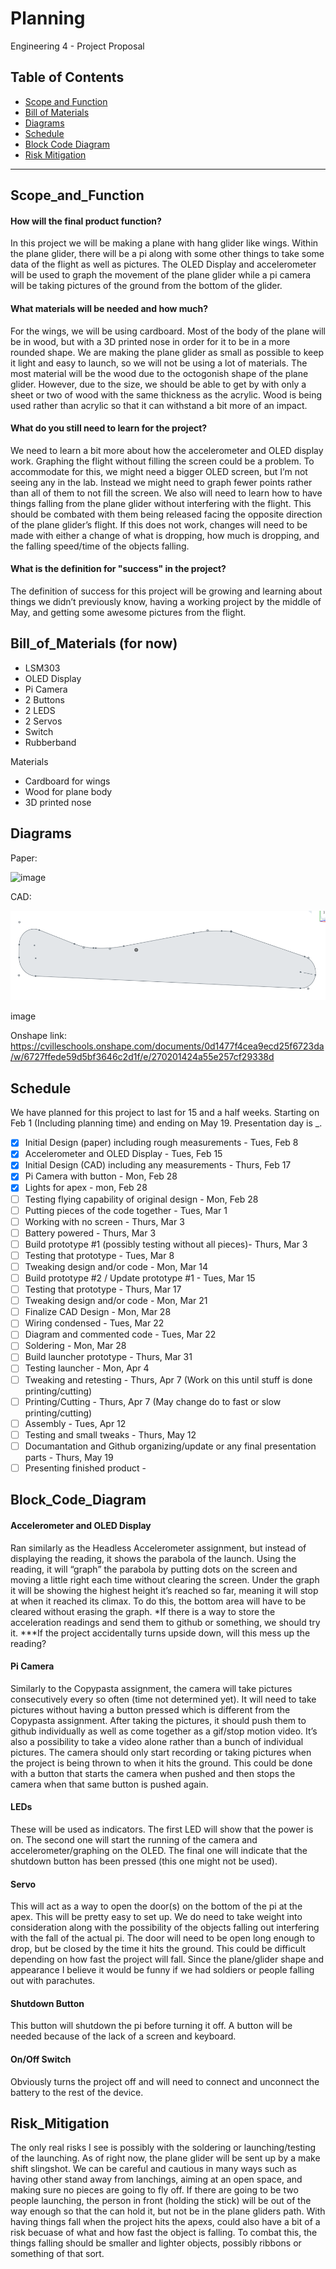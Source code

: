 # Planning
Engineering 4 - Project Proposal

## Table of Contents
* [Scope and Function](#Scope_and_Function)
* [Bill of Materials](#Bill_of_Materials)
* [Diagrams](#Diagrams)
* [Schedule](#Schedule)
* [Block Code Diagram](#Block_Code_Diagram)
* [Risk Mitigation](#Risk_Mitigation)
---

## Scope_and_Function
#### How will the final product function?

In this project we will be making a plane with hang glider like wings. Within the plane glider, there will be a pi along with some other things to take some data of the flight as well as pictures. The OLED Display and accelerometer will be used to graph the movement of the plane glider while a pi camera will be taking pictures of the ground from the bottom of the glider. 

#### What materials will be needed and how much?

For the wings, we will be using cardboard. Most of the body of the plane will be in wood, but with a 3D printed nose in order for it to be in a more rounded shape. We are making the plane glider as small as possible to keep it light and easy to launch, so we will not be using a lot of materials. The most material will be the wood due to the octogonish shape of the plane glider. However, due to the size, we should be able to get by with only a sheet or two of wood with the same thickness as the acrylic. Wood is being used rather than acrylic so that it can withstand a bit more of an impact. 

#### What do you still need to learn for the project?

We need to learn a bit more about how the accelerometer and OLED display work. Graphing the flight without filling the screen could be a problem. To accommodate for this, we might need a bigger OLED screen, but I’m not seeing any in the lab. Instead we might need to graph fewer points rather than all of them to not fill the screen. We also will need to learn how to have things falling from the plane glider without interfering with the flight. This should be combated with them being released facing the opposite direction of the plane glider’s flight. If this does not work, changes will need to be made with either a change of what is dropping, how much is dropping, and the falling speed/time of the objects falling. 

#### What is the definition for "success" in the project?

The definition of success for this project will be growing and learning about things we didn’t previously know, having a working project by the middle of May, and getting some awesome pictures from the flight.


## Bill_of_Materials (for now)
- LSM303
- OLED Display
- Pi Camera
- 2 Buttons
- 2 LEDS
- 2 Servos
- Switch
- Rubberband

Materials
- Cardboard for wings
- Wood for plane body
- 3D printed nose

## Diagrams
Paper:

![image](https://user-images.githubusercontent.com/60272021/153009169-bfc58da1-c097-4e1e-9e28-fedd38d4bfe2.png)

CAD:

<img src="https://github.com/kwingfi24/Pi_in_the_Sky/blob/main/Screenshot%202022-02-10%209.57.14%20AM.png?raw=true">

image

Onshape link: https://cvilleschools.onshape.com/documents/0d1477f4cea9ecd25f6723da/w/6727ffede59d5bf3646c2d1f/e/270201424a55e257cf29338d

## Schedule
We have planned for this project to last for 15 and a half weeks. Starting on Feb 1 (Including planning time) and ending on May 19. Presentation day is _.
- [x] Initial Design (paper) including rough measurements - Tues, Feb 8
- [x] Accelerometer and OLED Display - Tues, Feb 15
- [x] Initial Design (CAD) including any measurements - Thurs, Feb 17
- [x] Pi Camera with button - Mon, Feb 28
- [x] Lights for apex - mon, Feb 28
- [ ] Testing flying capability of original design - Mon, Feb 28
- [ ] Putting pieces of the code together - Tues, Mar 1  
- [ ] Working with no screen - Thurs, Mar 3
- [ ] Battery powered - Thurs, Mar 3
- [ ] Build prototype #1 (possibly testing without all pieces)- Thurs, Mar 3
- [ ] Testing that prototype - Tues, Mar 8
- [ ] Tweaking design and/or code - Mon, Mar 14
- [ ] Build prototype #2 / Update prototype #1 - Tues, Mar 15
- [ ] Testing that prototype - Thurs, Mar 17
- [ ] Tweaking design and/or code - Mon, Mar 21
- [ ] Finalize CAD Design - Mon, Mar 28
- [ ] Wiring condensed - Tues, Mar 22
- [ ] Diagram and commented code - Tues, Mar 22
- [ ] Soldering - Mon, Mar 28
- [ ] Build launcher prototype - Thurs, Mar 31
- [ ] Testing launcher - Mon, Apr 4
- [ ] Tweaking and retesting - Thurs, Apr 7 (Work on this until stuff is done printing/cutting)
- [ ] Printing/Cutting - Thurs, Apr 7 (May change do to fast or slow printing/cutting)
- [ ] Assembly - Tues, Apr 12
- [ ] Testing and small tweaks - Thurs, May 12
- [ ] Documantation and Github organizing/update or any final presentation parts - Thurs, May 19
- [ ] Presenting finished product - 

## Block_Code_Diagram
#### Accelerometer and OLED Display
Ran similarly as the Headless Accelerometer assignment, but instead of displaying the reading, it shows the parabola of the launch. Using the reading, it will “graph” the parabola by putting dots on the screen and moving a little right each time without clearing the screen. Under the graph it will be showing the highest height it’s reached so far, meaning it will stop at when it reached its climax. To do this, the bottom area will have to be cleared without erasing the graph. *If there is a way to store the acceleration readings and send them to github or something, we should try it. ***If the project  accidentally turns upside down, will this mess up the reading?
#### Pi Camera
Similarly to the Copypasta assignment, the camera will take pictures consecutively every so often (time not determined yet). It will need to take pictures without having a button pressed which is different from the Copypasta assignment. After taking the pictures, it should push them to github individually as well as come together as a gif/stop motion video. It’s also a possibility to take a video alone rather than a bunch of individual pictures. The camera should only start recording or taking pictures when the project is being thrown to when it hits the ground. This could be done with a button that starts the camera when pushed and  then stops the camera when that same button is pushed again.
#### LEDs
These will be used as indicators. The first LED will show that the power is on. The second one will start the running of the camera and accelerometer/graphing on the OLED. The final one will indicate that the shutdown button has been pressed (this one might not be used). 
#### Servo
This will act as a way to open the door(s) on the bottom of the pi at the apex. This will be pretty easy to set up. We do need to take weight into consideration along with the possibility of the objects falling out interfering with the fall of the actual pi. The door will need to be open long enough to drop, but be closed by the time it hits the ground. This could be difficult depending on how fast the project will fall. Since the plane/glider shape and appearance I believe it would be funny if we had soldiers or people falling out with parachutes.
#### Shutdown Button
This button will shutdown the pi before turning it off. A button will be needed because of the lack of a screen and keyboard.
#### On/Off Switch
Obviously turns the project off and will need to connect and unconnect the battery to the rest of the device.

## Risk_Mitigation
The only real risks I see is possibly with the soldering or launching/testing of the launching. As of right now, the plane glider will be sent up by a make shift slingshot. We can be careful and cautious in many ways such as having other stand away from lanchings, aiming at an open space, and making sure no pieces are going to fly off. If there are going to be two people launching, the person in front (holding the stick) will be out of the way enough so that the can hold it, but not be in the plane gliders path. With having things fall when the project hits the apexs, could also have a bit of a risk becuase of what and how fast the object is falling. To combat this, the things falling should be smaller and lighter objects, possibly ribbons or something of that sort.

